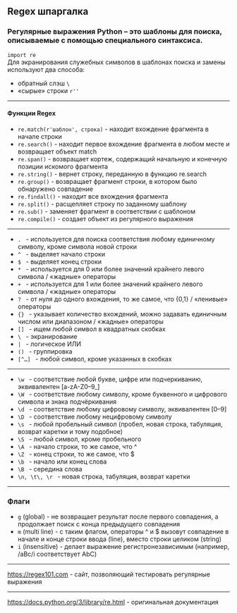 ## Regex шпаргалка    
### Регулярные выражения Python – это шаблоны для поиска, описываемые с помощью специального синтаксиса. 
`import re`  
Для экранирования служебных символов в шаблонах поиска и замены используют два способа:  
* обратный слэш `\`    
* «сырые» строки `r''`      
___
#### Функции Regex  
* `re.match(r'шаблон', строка)` - находит вхождение фрагмента в начале строки  
* `re.search()` - находит первое вхождение фрагмента в любом месте и возвращает объект match  
* `re.span()` -  возвращает кортеж, содержащий начальную и конечную позиции искомого фрагмента  
* `re.string()` - вернет строку, переданную в функцию re.search  
* `re.group()` - возвращает фрагмент строки, в котором было обнаружено совпадение  
* `re.findall()` - находит все вхождения фрагмента  
* `re.split()` - расщепляет строку по заданному шаблону  
* `re.sub()` - заменяет фрагмент в соответствии с шаблоном  
* `re.compile()` - создает объект из регулярного выражения  
___     
* `. ` - используется для поиска соответствия любому единичному символу, кроме символа новой строки   
* `^ ` - выделяет начало строки  
* `$ ` - выделяет конец строки   
* `* ` - используется для 0 или более значений крайнего левого символа / «жадные» операторы    
* `+ ` - используется для 1 или более значений крайнего левого символа / «жадные» операторы     
* `? ` - от нуля до одного вхождения, то же самое, что {0,1}  / «ленивые» операторы  
* `{} ` - указывает количество вхождений, можно задавать единичным числом или диапазоном / «жадные» операторы     
* `[] ` - ищем любой символ в квадратных скобках      
* `\ ` - экранирование      
* `| ` - логическое ИЛИ     
* `() ` - группировка  
* `[^…] ` - любой символ, кроме указанных в скобках  
___
* `\w ` - соответствие любой букве, цифре или подчеркиванию, эквивалентен [a-zA-Z0–9_]  
* `\W ` - соответствие любому символу, кроме буквенного и цифрового символа и знака подчёркивания  
* `\d ` - соответствие любому цифровому символу, эквивалентен [0–9]  
* `\D ` - соответствие любому нецифровому символу  
* `\s ` - любой пробельный символ (пробел, новая строка, табуляция, возврат каретки и тому подобное)  
* `\S ` - любой символ, кроме пробельного  
* `\A ` - начало строки, то же самое, что ^  
* `\Z ` - конец строки, то же самое, что $   
* `\b ` - начало или конец слова  
* `\B ` - cередина слова    
* `\n, \t\, \r ` - новая строка, табуляция, возврат каретки  
___
### Флаги  
* `g` (global) - не возвращает результат после первого совпадения, а продолжает поиск с конца предыдущего совпадения  
* `m` (multi line) - с таким флагом, операторы ^ и $ вызовут совпадение в начале и конце строки ввода (line), вместо строки целиком (string)  
* `i` (insensitive) - делает выражение регистронезависимым (например, /aBc/i соответствует AbC)  
___  
https://regex101.com - сайт, позволяющий тестировать регулярные выражения    
___  
https://docs.python.org/3/library/re.html - оригинальная документация  

